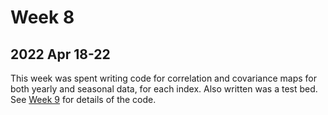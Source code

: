 # Week 8

## 2022 Apr 18-22

This week was spent writing code for correlation and covariance maps for both yearly and seasonal data, for each index. Also written was a test bed. See [Week 9](week9.md) for details of the code.